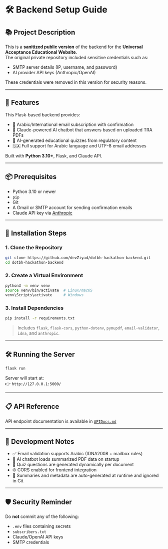 # 🛠️ Backend Setup Guide

## 📚 Project Description

This is a **sanitized public version** of the backend for the **Universal Acceptance Educational Website**.  
The original private repository included sensitive credentials such as:
- SMTP server details (IP, username, and password)
- AI provider API keys (Anthropic/OpenAI)

These credentials were removed in this version for security reasons.

---

## 🔧 Features

This Flask-based backend provides:
- 📩 Arabic/International email subscription with confirmation
- 🤖 Claude-powered AI chatbot that answers based on uploaded TRA PDFs
- 🧠 AI-generated educational quizzes from regulatory content
- 🇸🇦 Full support for Arabic language and UTF-8 email addresses 

Built with **Python 3.10+**, Flask, and Claude API.

---

## 📦 Prerequisites

- Python 3.10 or newer
- `pip`
- Git
- A Gmail or SMTP account for sending confirmation emails
- Claude API key via [Anthropic](https://www.anthropic.com/)

---

## 🚀 Installation Steps

### 1. Clone the Repository

```bash
git clone https://github.com/devZiyad/dotbh-hackathon-backend.git
cd dotbh-hackathon-backend
```

### 2. Create a Virtual Environment

```bash
python3 -m venv venv
source venv/bin/activate  # Linux/macOS
venv\Scripts\activate     # Windows
```

### 3. Install Dependencies

```bash
pip install -r requirements.txt
```

> Includes `flask`, `flask-cors`, `python-dotenv`, `pymupdf`, `email-validator`, `idna`, and `anthropic`.

---

## 🛠️ Running the Server

```bash
flask run
```

Server will start at:  
👉 `http://127.0.0.1:5000/`

---

## 📋 API Reference

API endpoint documentation is available in [`APIDocs.md`](./APIDocs.md)

---

## 🧪 Development Notes

- ✅ Email validation supports Arabic (IDNA2008 + mailbox rules)
- 🧠 AI chatbot loads summarized PDF data on startup
- 📄 Quiz questions are generated dynamically per document
- 🌐 CORS enabled for frontend integration
- 📁 Summaries and metadata are auto-generated at runtime and ignored in Git

---

## 🛡️ Security Reminder

Do **not** commit any of the following:
- `.env` files containing secrets
- `subscribers.txt`
- Claude/OpenAI API keys
- SMTP credentials
